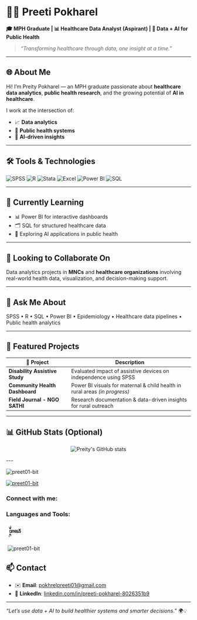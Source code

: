 # 👩‍⚕️ Preeti Pokharel

**🎓 MPH Graduate | 📊 Healthcare Data Analyst (Aspirant) | 🤖 Data + AI for Public Health**

> _“Transforming healthcare through data, one insight at a time.”_

---

## 🌐 About Me

Hi! I’m Preity Pokharel — an MPH graduate passionate about **healthcare data analytics**, **public health research**, and the growing potential of **AI in healthcare**.

I work at the intersection of:
- 📈 **Data analytics**
- 🧬 **Public health systems**
- 🤖 **AI-driven insights**

---

## 🛠️ Tools & Technologies

![SPSS](https://img.shields.io/badge/-SPSS-blue?logo=spss&style=flat-square)
![R](https://img.shields.io/badge/-R-276DC3?logo=r&logoColor=white&style=flat-square)
![Stata](https://img.shields.io/badge/-Stata-007ACC?style=flat-square)
![Excel](https://img.shields.io/badge/-Excel-217346?logo=microsoft-excel&logoColor=white&style=flat-square)
![Power BI](https://img.shields.io/badge/-PowerBI-F2C811?logo=powerbi&logoColor=black&style=flat-square)
![SQL](https://img.shields.io/badge/-SQL-4479A1?logo=mysql&logoColor=white&style=flat-square)

---

## 🔬 Currently Learning

- 📊 Power BI for interactive dashboards  
- 🗂 SQL for structured healthcare data  
- 🤖 Exploring AI applications in public health

---

## 🤝 Looking to Collaborate On

Data analytics projects in **MNCs** and **healthcare organizations** involving real-world health data, visualization, and decision-making support.

---

## 💬 Ask Me About

SPSS • R • SQL • Power BI • Epidemiology • Healthcare data pipelines • Public health analytics

---

## 📁 Featured Projects

| 📌 Project | Description |
|-----------|-------------|
| **Disability Assistive Study** | Evaluated impact of assistive devices on independence using SPSS |
| **Community Health Dashboard** | Power BI visuals for maternal & child health in rural areas *(in progress)* |
| **Field Journal - NGO SATHI** | Research documentation & data-driven insights for rural outreach |

---

## 📊 GitHub Stats (Optional)

<p align="center">
  <img src="https://github-readme-stats.vercel.app/api?username=yourusername&show_icons=true&theme=default" alt="Preity's GitHub stats" width="50%">
</p>

---<p align="left"> <img src="https://komarev.com/ghpvc/?username=preet01-bit&label=Profile%20views&color=0e75b6&style=flat" alt="preet01-bit" /> </p>

<p align="left"> <a href="https://github.com/ryo-ma/github-profile-trophy"><img src="https://github-profile-trophy.vercel.app/?username=preet01-bit" alt="preet01-bit" /></a> </p>

<h3 align="left">Connect with me:</h3>
<p align="left">
</p>

<h3 align="left">Languages and Tools:</h3>
<p align="left"> <a href="https://canvasjs.com" target="_blank" rel="noreferrer"> <img src="https://raw.githubusercontent.com/Hardik0307/Hardik0307/master/assets/canvasjs-charts.svg" alt="canvasjs" width="40" height="40"/> </a> </p>

<p>&nbsp;<img align="center" src="https://github-readme-stats.vercel.app/api?username=preet01-bit&show_icons=true&locale=en" alt="preet01-bit" /></p>


## 📫 Contact

- ✉️ **Email**: pokhrelpreeti01@gmail.com  
- 🔗 **LinkedIn**: [linkedin.com/in/preeti-pokharel-8026351b9](https://www.linkedin.com/in/preeti-pokharel-8026351b9)

---

_“Let’s use data + AI to build healthier systems and smarter decisions.”_ 🌍💡
